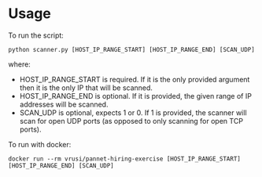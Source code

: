 # Usage

To run the script:

```
python scanner.py [HOST_IP_RANGE_START] [HOST_IP_RANGE_END] [SCAN_UDP]
```
where:
* HOST_IP_RANGE_START is required. If it is the only provided argument then it is the only IP that will be scanned.
* HOST_IP_RANGE_END is optional. If it is provided, the given range of IP addresses will be scanned.
* SCAN_UDP is optional, expects 1 or 0. If 1 is provided, the scanner will scan for open UDP ports (as opposed to only scanning for open TCP ports).

To run with docker: 
```
docker run --rm vrusi/pannet-hiring-exercise [HOST_IP_RANGE_START] [HOST_IP_RANGE_END] [SCAN_UDP]
```